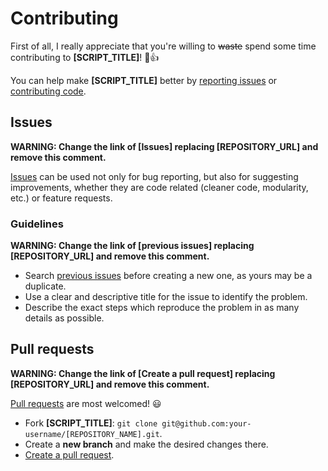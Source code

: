 # Contributing

First of all, I really appreciate that you're willing to ~~waste~~ spend some time contributing to **[SCRIPT_TITLE]**! 🎉👍

You can help make **[SCRIPT_TITLE]** better by [reporting issues](#issues) or [contributing code](#pull-requests).

## Issues

**WARNING: Change the link of [Issues] replacing [REPOSITORY_URL] and remove this comment.**

[Issues]([REPOSITORY_URL]/issues) can be used not only for bug reporting, but also for suggesting improvements, whether they are code related (cleaner code, modularity, etc.) or feature requests.

### Guidelines

**WARNING: Change the link  of [previous issues] replacing [REPOSITORY_URL] and remove this comment.**

* Search [previous issues]([REPOSITORY_URL]/issues?utf8=%E2%9C%93&q=is%3Aissue) before creating a new one, as yours may be a duplicate.
* Use a clear and descriptive title for the issue to identify the problem.
* Describe the exact steps which reproduce the problem in as many details as possible.

## Pull requests

**WARNING: Change the link of [Create a pull request] replacing [REPOSITORY_URL] and remove this comment.**

[Pull requests](https://help.github.com/articles/creating-a-pull-request/) are most welcomed! 😃

* Fork **[SCRIPT_TITLE]**: `git clone git@github.com:your-username/[REPOSITORY_NAME].git`.
* Create a **new branch** and make the desired changes there.
* [Create a pull request]([REPOSITORY_URL]/pulls).
